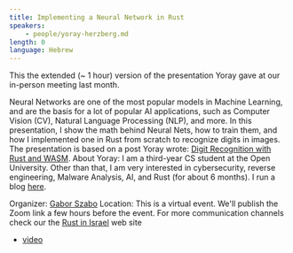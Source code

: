 ```yaml
---
title: Implementing a Neural Network in Rust
speakers:
    - people/yoray-herzberg.md
length: 0
language: Hebrew
---
```


This the extended (~ 1 hour) version of the presentation Yoray gave at our in-person meeting last month.

Neural Networks are one of the most popular models in Machine Learning, and are the basis for a lot of popular AI applications, such as Computer Vision (CV), Natural Language Processing (NLP), and more. In this presentation, I show the math behind Neural Nets, how to train them, and how I implemented one in Rust from scratch to recognize digits in images.
The presentation is based on a post Yoray wrote: [Digit Recognition with Rust and WASM](https://vaktibabat.github.io/posts/Rust_WASM_Digit_Recognition_1/).
About Yoray: I am a third-year CS student at the Open University. Other than that, I am very interested in cybersecurity, reverse engineering, Malware Analysis, AI, and Rust (for about 6 months). I run a blog [here](https://vaktibabat.github.io/).

Organizer: [Gabor Szabo](https://szabgab.com/)
Location: This is a virtual event. We'll publish the Zoom link a few hours before the event.
For more communication channels check our the [Rust in Israel](https://rust.org.il/) web site

* [video](https://www.youtube.com/watch?v=QlBbr_srFTQ)


